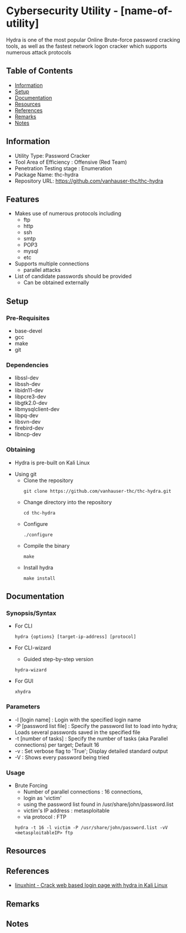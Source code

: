 # Cybersecurity Utility - [name-of-utility]

Hydra is one of the most popular Online Brute-force password cracking tools, as well as the fastest network logon cracker which supports numerous attack protocols

## Table of Contents
- [Information](#information)
- [Setup](#setup)
- [Documentation](#documentation)
- [Resources](#resources)
- [References](#references)
- [Remarks](#remarks)
- [Notes](#notes)

## Information

+ Utility Type: Password Cracker
+ Tool Area of Efficiency : Offensive (Red Team)
+ Penetration Testing stage : Enumeration
+ Package Name: thc-hydra
+ Repository URL: https://github.com/vanhauser-thc/thc-hydra

## Features
- Makes use of numerous protocols including 
    + ftp
    + http
    + ssh
    + smtp
    + POP3
    + mysql
    + etc
- Supports multiple connections
    + parallel attacks
- List of candidate passwords should be provided
    + Can be obtained externally

## Setup

### Pre-Requisites
+ base-devel
+ gcc
+ make
+ git

### Dependencies
+ libssl-dev 
+ libssh-dev 
+ libidn11-dev 
+ libpcre3-dev 
+ libgtk2.0-dev 
+ libmysqlclient-dev 
+ libpq-dev 
+ libsvn-dev 
+ firebird-dev 
+ libncp-dev


### Obtaining

+ Hydra is pre-built on Kali Linux

- Using git
	- Clone the repository
		```console
		git clone https://github.com/vanhauser-thc/thc-hydra.git
		```
	- Change directory into the repository
		```console
		cd thc-hydra
		```
	- Configure
		```console
		./configure
		```
	- Compile the binary
		```console
		make
		```
	- Install hydra
		```console
		make install
		```

## Documentation

### Synopsis/Syntax

- For CLI
	```console
	hydra {options} [target-ip-address] [protocol]
	```

- For CLI-wizard
	+ Guided step-by-step version
	```console
	hydra-wizard
	```

- For GUI
	```console
	xhydra
	```

### Parameters

+ -l [login name]           : Login with the specified login name
+ -P [password list file]   : Specify the password list to load into hydra; Loads several passwords saved in the specified file
+ -t [number of tasks]      : Specify the number of tasks (aka Parallel connections) per target; Default 16
+ -v                        : Set verbose flag to 'True'; Display detailed standard output
+ -V                        : Shows every password being tried

### Usage

- Brute Forcing
    + Number of parallel connections : 16 connections, 
    + login as 'victim'
    + using the password list found in /usr/share/john/password.list 
    + victim's IP address : metasploitable
    + via protocol : FTP
    ```console
    hydra -t 16 -l victim -P /usr/share/john/password.list -vV <metasploitableIP> ftp
    ```

## Resources

## References
+ [linuxhint - Crack web based login page with hydra in Kali Linux](https://linuxhint.com/crack-web-based-login-page-with-hydra-in-kali-linux/)

## Remarks

## Notes

